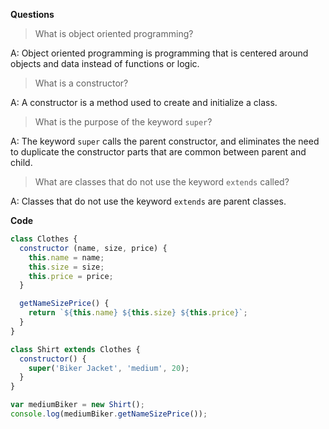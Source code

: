 **Questions**

> What is object oriented programming?

A: Object oriented programming is programming that is centered around objects and data instead of functions or logic.

> What is a constructor?

A: A constructor is a method used to create and initialize a class.

> What is the purpose of the keyword `super`?

A: The keyword `super` calls the parent constructor, and eliminates the need to duplicate the constructor parts that are common between parent and child.

> What are classes that do not use the keyword `extends` called?

A: Classes that do not use the keyword `extends` are parent classes.

**Code**
```javascript
class Clothes {
  constructor (name, size, price) {
    this.name = name;
    this.size = size;
    this.price = price;
  }

  getNameSizePrice() {
    return `${this.name} ${this.size} ${this.price}`;
  }
}

class Shirt extends Clothes {
  constructor() {
    super('Biker Jacket', 'medium', 20);
  }
}

var mediumBiker = new Shirt();
console.log(mediumBiker.getNameSizePrice());
```
